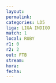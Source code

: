```yaml
---
layout: 
permalink: 
categories: LD5
liga: LIGA INDIGO
match: 1
local: RUBY
r1: 0
r2: 2
out: FTB
stream: 
hora: 
fecha:
---
```

